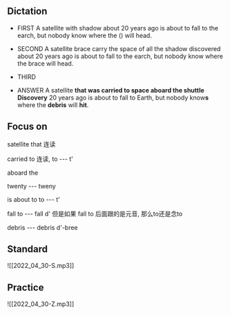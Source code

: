 ## Dictation
- FIRST
A satellite with shadow about 20 years ago is about to fall to the earch, but nobody know where the () will head. 
- SECOND
A satellite brace carry the space of all the shadow  discovered about 20 years ago is about to fall to the earch, but nobody know where the brace will head. 
- THIRD


- ANSWER 
A satellite **that was carried to space aboard the shuttle Discovery** 20 years ago is about to fall to Earth, but nobody know**s** where the **debris** will **hit**.


## Focus on
satellite that 连读

carried to 连读, to --- t'

aboard the

twenty --- tweny

is about to to --- t'

fall to --- fall d'
但是如果 fall to 后面跟的是元音, 那么to还是念to

debris --- debris  d'-bree

## Standard
![[2022_04_30-S.mp3]]
## Practice
![[2022_04_30-Z.mp3]]